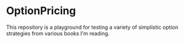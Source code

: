 # OptionPricing
This repository is a playground for testing a variety of simplistic option strategies from various books I'm reading.
